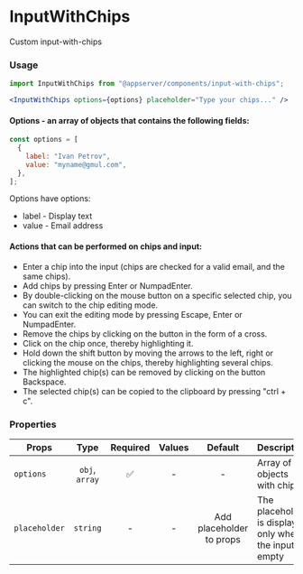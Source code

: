 # InputWithChips

Custom input-with-chips

### Usage

```js
import InputWithChips from "@appserver/components/input-with-chips";
```

```jsx
<InputWithChips options={options} placeholder="Type your chips..." />
```

#### Options - an array of objects that contains the following fields:

```js
const options = [
  {
    label: "Ivan Petrov",
    value: "myname@gmul.com",
  },
];
```

Options have options:

- label - Display text
- value - Email address

#### Actions that can be performed on chips and input:

- Enter a chip into the input (chips are checked for a valid email, and the same chips).
- Add chips by pressing Enter or NumpadEnter.
- By double-clicking on the mouse button on a specific selected chip, you can switch to the chip editing mode.
- You can exit the editing mode by pressing Escape, Enter or NumpadEnter.
- Remove the chips by clicking on the button in the form of a cross.
- Click on the chip once, thereby highlighting it.
- Hold down the shift button by moving the arrows to the left, right or clicking the mouse on the chips, thereby highlighting several chips.
- The highlighted chip(s) can be removed by clicking on the button Backspace.
- The selected chip(s) can be copied to the clipboard by pressing "ctrl + c".

### Properties

| Props         |      Type      | Required | Values |         Default          | Description                                               |
| ------------- | :------------: | :------: | :----: | :----------------------: | --------------------------------------------------------- |
| `options`     | `obj`, `array` |    ✅    |   -    |            -             | Array of objects with chips                               |
| `placeholder` |    `string`    |    -     |   -    | Add placeholder to props | The placeholder is displayed only when the input is empty |
